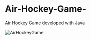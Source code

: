 # Air-Hockey-Game-
Air Hockey Game  developed with Java





![AirHockeyGame](https://user-images.githubusercontent.com/107271196/174911978-7e03f82a-46b1-40ef-9fc1-97db0e9c35a0.png)
